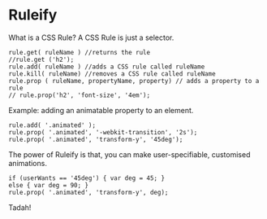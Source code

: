 # Ruleify

What is a CSS Rule? A CSS Rule is just a selector.

    rule.get( ruleName ) //returns the rule
    //rule.get ('h2');
    rule.add( ruleName ) //adds a CSS rule called ruleName
    rule.kill( ruleName) //removes a CSS rule called ruleName
    rule.prop ( ruleName, propertyName, property) // adds a property to a rule
    // rule.prop('h2', 'font-size', '4em');

Example: adding an animatable property to an element.

    rule.add( '.animated' );
    rule.prop( '.animated', '-webkit-transition', '2s');
    rule.prop( '.animated', 'transform-y', '45deg');

The power of Ruleify is that, you can make user-specifiable, customised animations.

    if (userWants == '45deg') { var deg = 45; }
    else { var deg = 90; }
    rule.prop( '.animated', 'transform-y', deg);

Tadah!

